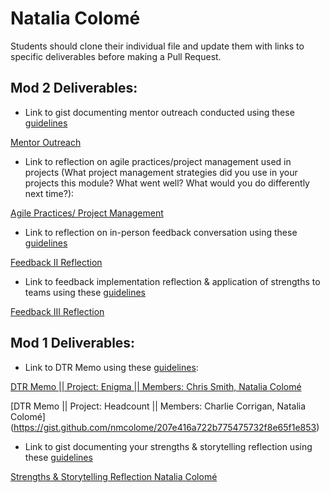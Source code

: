 # Natalia Colomé

Students should clone their individual file and update them with links to specific deliverables before making a Pull Request.

## Mod 2 Deliverables:
* Link to gist documenting mentor outreach conducted using these [guidelines](https://github.com/turingschool/career-development-curriculum/blob/master/module_two/cold_outreach_i_guidelines.md)

[Mentor Outreach](https://gist.github.com/nmcolome/ccbb917c20c0f05ddfadb00cf73a00c0)

* Link to reflection on agile practices/project management used in projects (What project management strategies did you use in your projects this module? What went well? What would you do differently next time?):

[Agile Practices/ Project Management](https://gist.github.com/nmcolome/3803de9bfa26f3d332afd4f26b0ffc58)

* Link to reflection on in-person feedback conversation using these [guidelines](https://github.com/turingschool/career-development-curriculum/blob/master/module_two/feedback_conversation_reflection_guidelines.md)

[Feedback II Reflection](https://gist.github.com/nmcolome/834d0d56a535e423f63038143e01fd51)

* Link to feedback implementation reflection & application of strengths to teams using these [guidelines](https://github.com/turingschool/career-development-curriculum/blob/master/module_two/feedback_implementation_strengths_reflection.md)

[Feedback III Reflection](https://gist.github.com/nmcolome/c8299fd2aa7e24966b3de29aa18ec895)

## Mod 1 Deliverables:
* Link to DTR Memo using these [guidelines](https://github.com/turingschool/career-development-curriculum/blob/master/module_one/dtr_guidelines_memo.md): 

[DTR Memo || Project: Enigma || Members: Chris Smith, Natalia Colomé](https://gist.github.com/nmcolome/34ec74afff1552ec637b010428852695)

[DTR Memo || Project: Headcount || Members: Charlie Corrigan, Natalia Colomé]
(https://gist.github.com/nmcolome/207e416a722b775475732f8e65f1e853)


* Link to gist documenting your strengths & storytelling reflection using these [guidelines](https://github.com/turingschool/career-development-curriculum/blob/master/module_one/strengths_storytelling_reflection.md)

[Strengths & Storytelling Reflection Natalia Colomé](https://gist.github.com/nmcolome/e06455316a11cacb1e80ac5894924fe6)
